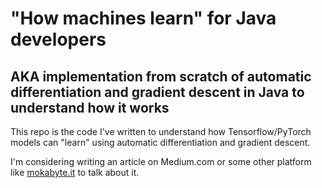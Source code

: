 # "How machines learn" for Java developers 
## AKA implementation from scratch of automatic differentiation and gradient descent in Java to understand how it works

This repo is the code I've written to understand how Tensorflow/PyTorch models can "learn" using automatic differentiation and gradient descent.

I'm considering writing an article on Medium.com or some other platform like [mokabyte.it](https://www.mokabyte.it/autore/cristiano-costantini/) to talk about it.
